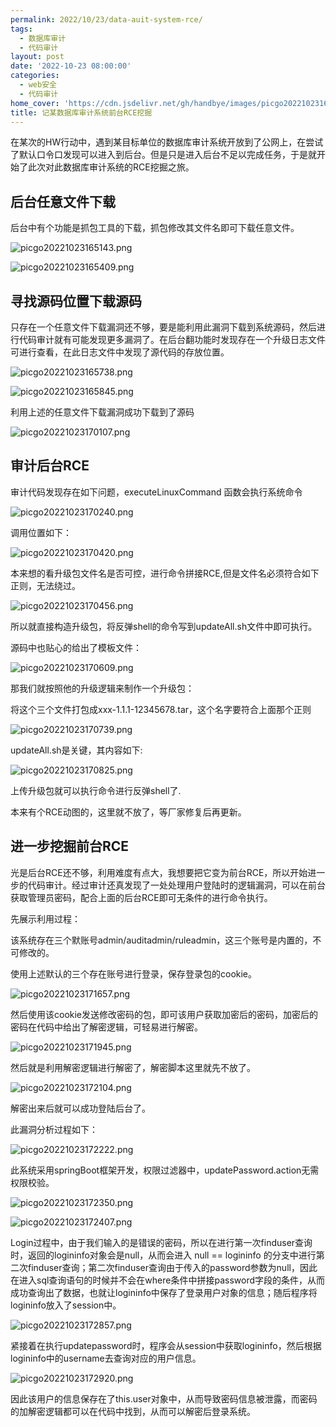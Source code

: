 ```yaml
---
permalink: 2022/10/23/data-auit-system-rce/
tags:
  - 数据库审计
  - 代码审计
layout: post
date: '2022-10-23 08:00:00'
categories:
  - web安全
  - 代码审计
home_cover: 'https://cdn.jsdelivr.net/gh/handbye/images/picgo20221023163808.png'
title: 记某数据库审计系统前台RCE挖掘
---
```


在某次的HW行动中，遇到某目标单位的数据库审计系统开放到了公网上，在尝试了默认口令口发现可以进入到后台。但是只是进入后台不足以完成任务，于是就开始了此次对此数据库审计系统的RCE挖掘之旅。


## 后台任意文件下载


后台中有个功能是抓包工具的下载，抓包修改其文件名即可下载任意文件。


![picgo20221023165143.png](../post_images/bfc1311cad9b679c77d40a47d4705068.png)


![picgo20221023165409.png](../post_images/1621c26b38c63d07e49b03b21c992146.png)


## 寻找源码位置下载源码


只存在一个任意文件下载漏洞还不够，要是能利用此漏洞下载到系统源码，然后进行代码审计就有可能发现更多漏洞了。在后台翻功能时发现存在一个升级日志文件可进行查看，在此日志文件中发现了源代码的存放位置。


![picgo20221023165738.png](../post_images/116fefde395beb6b221b58913ef24e90.png)


![picgo20221023165845.png](../post_images/eed62ae531d00ac05c1bea273dc406a4.png)


利用上述的任意文件下载漏洞成功下载到了源码


![picgo20221023170107.png](../post_images/7e4c3c5ec9de51f77112da24e3522885.png)


## 审计后台RCE


审计代码发现存在如下问题，executeLinuxCommand 函数会执行系统命令


![picgo20221023170240.png](../post_images/9160baf8c45f285f1896bc14db979dcc.png)


调用位置如下：


![picgo20221023170420.png](../post_images/14bfee1b60902f264725825847c49720.png)


本来想的看升级包文件名是否可控，进行命令拼接RCE,但是文件名必须符合如下正则，无法绕过。


![picgo20221023170456.png](../post_images/7e5c3c4b87d8ae0eff74d9d552659954.png)


所以就直接构造升级包，将反弹shell的命令写到updateAll.sh文件中即可执行。


源码中也贴心的给出了模板文件：


![picgo20221023170609.png](../post_images/1cf8417afde247c5570f1770d2e24102.png)


那我们就按照他的升级逻辑来制作一个升级包：


将这个三个文件打包成xxx-1.1.1-12345678.tar，这个名字要符合上面那个正则


![picgo20221023170739.png](../post_images/68f608c4a946044baf9ba4f362ae4b59.png)


updateAll.sh是关键，其内容如下:


![picgo20221023170825.png](../post_images/ae6ce1c23aa7847fc6d533161f736972.png)


上传升级包就可以执行命令进行反弹shell了.


本来有个RCE动图的，这里就不放了，等厂家修复后再更新。


## 进一步挖掘前台RCE


光是后台RCE还不够，利用难度有点大，我想要把它变为前台RCE，所以开始进一步的代码审计。经过审计还真发现了一处处理用户登陆时的逻辑漏洞，可以在前台获取管理员密码，配合上面的后台RCE即可无条件的进行命令执行。


先展示利用过程：


该系统存在三个默账号admin/auditadmin/ruleadmin，这三个账号是内置的，不可修改的。


使用上述默认的三个存在账号进行登录，保存登录包的cookie。


![picgo20221023171657.png](../post_images/1e17280ff6571c362fc9cda9c8d72337.png)


然后使用该cookie发送修改密码的包，即可该用户获取加密后的密码，加密后的密码在代码中给出了解密逻辑，可轻易进行解密。


![picgo20221023171945.png](../post_images/ac6b9ffe827716cab20863b267cdac63.png)


然后就是利用解密逻辑进行解密了，解密脚本这里就先不放了。


![picgo20221023172104.png](../post_images/dd217c9063ab3ae20e8e6b27ce6d7219.png)


解密出来后就可以成功登陆后台了。


此漏洞分析过程如下：


![picgo20221023172222.png](../post_images/64ee8e5edc3fe5101c6339a2f845fe94.png)


此系统采用springBoot框架开发，权限过滤器中，updatePassword.action无需权限校验。


![picgo20221023172350.png](../post_images/33e85c1f5da36475d8fff6f40f38e96a.png)


![picgo20221023172407.png](../post_images/6cf05a0bd1990bed0cf6bb4ba455fb0c.png)


Login过程中，由于我们输入的是错误的密码，所以在进行第一次finduser查询时，返回的logininfo对象会是null，从而会进入 null == logininfo 的分支中进行第二次finduser查询；第二次finduser查询由于传入的password参数为null，因此在进入sql查询语句的时候并不会在where条件中拼接password字段的条件，从而成功查询出了数据，也就让logininfo中保存了登录用户对象的信息；随后程序将logininfo放入了session中。


![picgo20221023172857.png](../post_images/9b56615c77a0cc0b984d53a8ca221ea6.png)


紧接着在执行updatepassword时，程序会从session中获取logininfo，然后根据logininfo中的username去查询对应的用户信息。


![picgo20221023172920.png](../post_images/8e85b1c8cfdd8b7cec105a27462498db.png)


因此该用户的信息保存在了this.user对象中，从而导致密码信息被泄露，而密码的加解密逻辑都可以在代码中找到，从而可以解密后登录系统。

